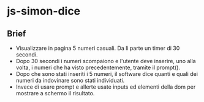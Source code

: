 # js-simon-dice

## Brief

- Visualizzare in pagina 5 numeri casuali. Da lì parte un timer di 30 secondi.
- Dopo 30 secondi i numeri scompaiono e l'utente deve inserire, uno alla volta, i numeri che ha visto precedentemente, tramite il prompt().
- Dopo che sono stati inseriti i 5 numeri, il software dice quanti e quali dei numeri da indovinare sono stati individuati.
- Invece di usare prompt e allerte usate inputs ed elementi della dom per mostrare a schermo il risultato.
